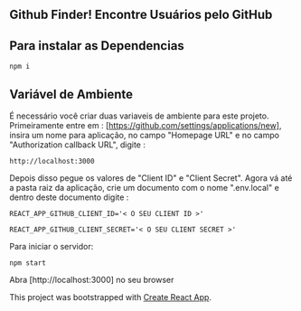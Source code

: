 ## Github Finder! Encontre Usuários pelo GitHub

## Para instalar as Dependencias

`npm i`

## Variável de Ambiente

É necessário você criar duas variaveis de ambiente para este projeto. Primeiramente entre em : [https://github.com/settings/applications/new], insira um nome para aplicação, no campo "Homepage URL" e no campo "Authorization callback URL", digite :

`http://localhost:3000`

Depois disso pegue os valores de "Client ID" e "Client Secret".
Agora vá até a pasta raiz da aplicação, crie um documento com o nome ".env.local" e dentro deste documento digite :

`REACT_APP_GITHUB_CLIENT_ID='< O SEU CLIENT ID >'`

`REACT_APP_GITHUB_CLIENT_SECRET='< O SEU CLIENT SECRET >'`

Para iniciar o servidor:

`npm start`

Abra [http://localhost:3000] no seu browser

This project was bootstrapped with [Create React App](https://github.com/facebook/create-react-app).
